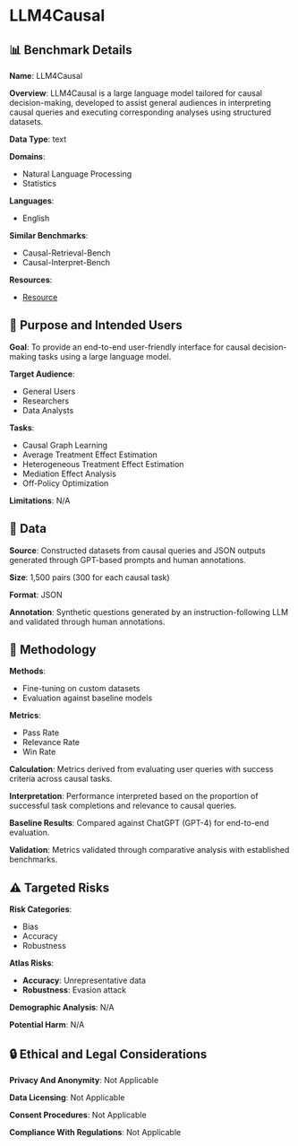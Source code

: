 # LLM4Causal

## 📊 Benchmark Details

**Name**: LLM4Causal

**Overview**: LLM4Causal is a large language model tailored for causal decision-making, developed to assist general audiences in interpreting causal queries and executing corresponding analyses using structured datasets.

**Data Type**: text

**Domains**:
- Natural Language Processing
- Statistics

**Languages**:
- English

**Similar Benchmarks**:
- Causal-Retrieval-Bench
- Causal-Interpret-Bench

**Resources**:
- [Resource](https://arxiv.org/abs/2312.17122)

## 🎯 Purpose and Intended Users

**Goal**: To provide an end-to-end user-friendly interface for causal decision-making tasks using a large language model.

**Target Audience**:
- General Users
- Researchers
- Data Analysts

**Tasks**:
- Causal Graph Learning
- Average Treatment Effect Estimation
- Heterogeneous Treatment Effect Estimation
- Mediation Effect Analysis
- Off-Policy Optimization

**Limitations**: N/A

## 💾 Data

**Source**: Constructed datasets from causal queries and JSON outputs generated through GPT-based prompts and human annotations.

**Size**: 1,500 pairs (300 for each causal task)

**Format**: JSON

**Annotation**: Synthetic questions generated by an instruction-following LLM and validated through human annotations.

## 🔬 Methodology

**Methods**:
- Fine-tuning on custom datasets
- Evaluation against baseline models

**Metrics**:
- Pass Rate
- Relevance Rate
- Win Rate

**Calculation**: Metrics derived from evaluating user queries with success criteria across causal tasks.

**Interpretation**: Performance interpreted based on the proportion of successful task completions and relevance to causal queries.

**Baseline Results**: Compared against ChatGPT (GPT-4) for end-to-end evaluation.

**Validation**: Metrics validated through comparative analysis with established benchmarks.

## ⚠️ Targeted Risks

**Risk Categories**:
- Bias
- Accuracy
- Robustness

**Atlas Risks**:
- **Accuracy**: Unrepresentative data
- **Robustness**: Evasion attack

**Demographic Analysis**: N/A

**Potential Harm**: N/A

## 🔒 Ethical and Legal Considerations

**Privacy And Anonymity**: Not Applicable

**Data Licensing**: Not Applicable

**Consent Procedures**: Not Applicable

**Compliance With Regulations**: Not Applicable
